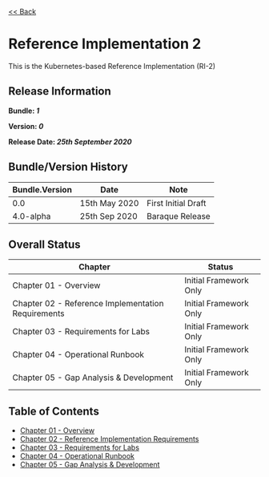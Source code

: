 [<< Back](../)

# Reference Implementation 2

This is the Kubernetes-based Reference Implementation (RI-2)

## Release Information
**Bundle: _1_**

**Version: _0_**

**Release Date: _25th September 2020_**

## Bundle/Version History

| Bundle.Version    | Date          | Note
| ---               | ---           | ---                   |
| 0.0               | 15th May 2020 | First Initial Draft   |
| 4.0-alpha         | 25th Sep 2020 | Baraque Release       |


## Overall Status

| Chapter | Status |
| --- | --- |
| Chapter 01 - Overview                                         | Initial Framework Only |
| Chapter 02 - Reference Implementation Requirements            | Initial Framework Only |
| Chapter 03 - Requirements for Labs                            | Initial Framework Only |
| Chapter 04 - Operational Runbook                              | Initial Framework Only |
| Chapter 05 - Gap Analysis & Development                       | Initial Framework Only |


## Table of Contents
* [Chapter 01 - Overview](chapters/chapter01.md)
* [Chapter 02 - Reference Implementation Requirements](chapters/chapter02.md)
* [Chapter 03 - Requirements for Labs](chapters/chapter03.md)
* [Chapter 04 - Operational Runbook](chapters/chapter04.md)
* [Chapter 05 - Gap Analysis & Development](chapters/chapter05.md)
